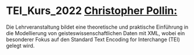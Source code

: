 # TEI_Kurs_2022 [Christopher Pollin:](https://ufind.univie.ac.at/de/course.html?lv=136013&semester=2022W)
Die Lehrveranstaltung bildet eine theoretische und praktische Einführung in die Modellierung von geisteswissenschaftlichen Daten mit XML, wobei ein besonderer Fokus auf den Standard Text Encoding for Interchange (TEI) gelegt wird.

